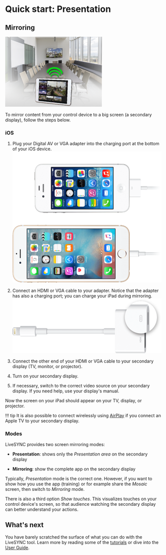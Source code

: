 # Quick start: Presentation

## Mirroring

![Image](img/office.png)

To mirror content from your control device to a big screen (a secondary display), follow the steps below.

### iOS

1. Plug your Digital AV or VGA adapter into the charging port at the bottom of your iOS device.
    ![Image](img/iphone6-iphone4-charging-cables.png)

3. Connect an HDMI or VGA cable to your adapter. Notice that the adapter has also a charging port; you can charge your iPad during mirroring.
    ![Image](img/lightning-digital-av-adapter-callout.png)

4. Connect the other end of your HDMI or VGA cable to your secondary display (TV, monitor, or projector).

5. Turn on your secondary display.

6. If necessary, switch to the correct video source on your secondary display. If you need help, use your display's manual.

Now the screen on your iPad should appear on your TV, display, or projector.

!!! tip
    It is also possible to connect wirelessly using [AirPlay](https://support.apple.com/en-gb/HT204289) if you connect an Apple TV to your secondary display.

### Modes

LiveSYNC provides two screen mirroring modes:

* **Presentation**: shows only the *Presentation area* on the secondary display

* **Mirroring**: show the complete app on the secondary display

Typically, *Presentation* mode is the correct one. However, if you want to show how you use the app (training) or for example share the *Mosaic* screen, then switch to *Mirroring* mode.

There is also a third option *Show touches*. This visualizes touches on your control device's screen, so that audience watching the secondary display can better understand your actions.

## What's next

You have barely scratched the surface of what you can do with the LiveSYNC tool. Learn more by reading some of the [tutorials](../tutorials/tutorials.md) or dive into the [User Guide](../user_guide/user_guide.md).
